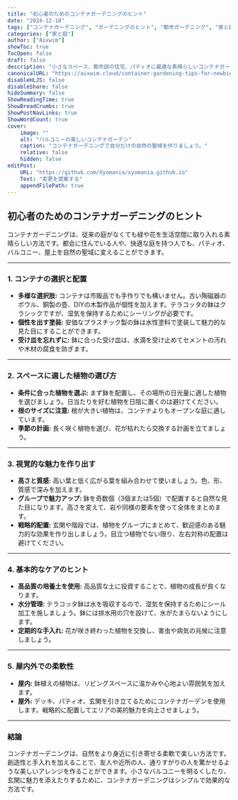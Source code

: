 ```yaml
---
title: "初心者のためのコンテナガーデニングのヒント"
date: "2024-12-18"
tags: ["コンテナガーデニング", "ガーデニングのヒント", "都市ガーデニング", "家と庭"]
categories: ["家と庭"]
author: ["Aixwim"]
showToc: true
TocOpen: false
draft: false
description: "小さなスペース、都市部の住宅、パティオに最適な素晴らしいコンテナガーデンの作り方を学びましょう。"
canonicalURL: "https://aixwim.cloud/container-gardening-tips-for-newbies"
disableHLJS: false
disableShare: false
hideSummary: false
ShowReadingTime: true
ShowBreadCrumbs: true
ShowPostNavLinks: true
ShowWordCount: true
cover:
    image: ""
    alt: "バルコニーの美しいコンテナガーデン"
    caption: "コンテナガーデニングで自分だけの自然の聖域を作りましょう。"
    relative: false
    hidden: false
editPost:
    URL: "https://github.com/Xyomania/xyomania.github.io"
    Text: "変更を提案する"
    appendFilePath: true
---
```


## 初心者のためのコンテナガーデニングのヒント  

コンテナガーデニングは、従来の庭がなくても緑や花を生活空間に取り入れる素晴らしい方法です。都会に住んでいる人や、快適な庭を持つ人でも、パティオ、バルコニー、屋上を自然の聖域に変えることができます。  

---

### 1. **コンテナの選択と配置**  
- **多様な選択肢:** コンテナは市販品でも手作りでも構いません。古い陶磁器のボウル、銅製の壺、DIYの木製作品が個性を加えます。テラコッタの鉢はクラシックですが、湿気を保持するためにシーリングが必要です。  
- **個性を出す塗装:** 安価なプラスチック製の鉢は水性塗料で塗装して魅力的な見た目にすることができます。  
- **受け皿を忘れずに:** 鉢に合った受け皿は、水滴を受け止めてセメントの汚れや木材の腐食を防ぎます。  

---

### 2. **スペースに適した植物の選び方**  
- **条件に合った植物を選ぶ:** まず鉢を配置し、その場所の日光量に適した植物を選びましょう。日当たりを好む植物を日陰に置くのは避けてください。  
- **根のサイズに注意:** 根が大きい植物は、コンテナよりもオープンな庭に適しています。  
- **季節の計画:** 長く咲く植物を選び、花が枯れたら交換する計画を立てましょう。  

---

### 3. **視覚的な魅力を作り出す**  
- **高さと質感:** 高い葉と低く広がる葉を組み合わせて使いましょう。色、形、質感で深みを加えます。  
- **グループで魅力アップ:** 鉢を奇数個（3個または5個）で配置すると自然な見た目になります。高さを変えて、岩や同様の要素を使って全体をまとめます。  
- **戦略的配置:** 玄関や階段では、植物をグループにまとめて、歓迎感のある魅力的な効果を作り出しましょう。目立つ植物でない限り、左右対称の配置は避けてください。  

---

### 4. **基本的なケアのヒント**  
- **高品質の培養土を使用:** 高品質な土に投資することで、植物の成長が良くなります。  
- **水分管理:** テラコッタ鉢は水を吸収するので、湿気を保持するためにシール加工を施しましょう。鉢には排水用の穴を設けて、水がたまらないようにします。  
- **定期的な手入れ:** 花が咲き終わった植物を交換し、害虫や病気の兆候に注意しましょう。  

---

### 5. **屋内外での柔軟性**  
- **屋内:** 鉢植えの植物は、リビングスペースに温かみや心地よい雰囲気を加えます。  
- **屋外:** デッキ、パティオ、玄関を引き立てるためにコンテナガーデンを使用します。戦略的に配置してエリアの美的魅力を向上させましょう。  

---

### 結論  

コンテナガーデニングは、自然をより身近に引き寄せる柔軟で楽しい方法です。創造性と手入れを加えることで、友人や近所の人、通りすがりの人を驚かせるような美しいアレンジを作ることができます。小さなバルコニーを明るくしたり、玄関に魅力を添えたりするために、コンテナガーデニングはシンプルで効果的な方法です。  

